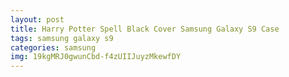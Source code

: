 ```yaml
---
layout: post
title: Harry Potter Spell Black Cover Samsung Galaxy S9 Case
tags: samsung galaxy s9
categories: samsung
img: 19kgMRJ0gwunCbd-f4zUIIJuyzMkewfDY
---
```

